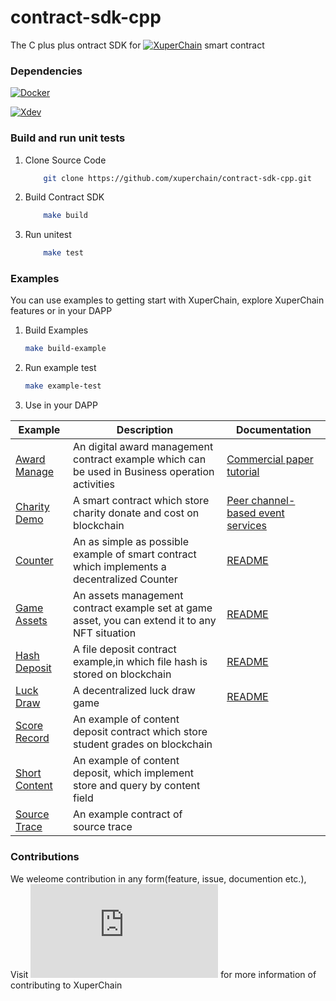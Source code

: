 # contract-sdk-cpp
The C plus plus ontract SDK for  [![XuperChain](https://github.com/xuperchain/xuperchain.git)](https://github.com/xuperchain/xuperchain.git) smart contract
###  Dependencies 

 [![Docker ](https://docs.docker.com/engine/install/)](https://docs.docker.com/engine/install/)
 
 [![Xdev ](https://github.com/xuperchain/xdev)](https://github.com/xuperchain/xdev)

### Build and run unit tests 
1. Clone Source Code
    ``` bash
        git clone https://github.com/xuperchain/contract-sdk-cpp.git
    ```
    
1. Build Contract SDK 
    
    ``` bash
        make build
    ```
1. Run unitest

    ``` bash
        make test
    ```
   
   
### Examples
You can use examples to getting start with XuperChain, explore XuperChain features or in your DAPP 
   
1. Build Examples
    
    ``` bash
    make build-example 
    ```
2. Run example test
  
    ``` bash
    make example-test
    ```
3. Use in your DAPP 

|  **Example** | **Description** | **Documentation** |
| -------------|------------------------------|------------------|
| [Award Manage](commercial-paper) | An digital award management contract example which can be used in Business operation activities | [Commercial paper tutorial](https://hyperledger-fabric.readthedocs.io/en/latest/tutorial/commercial_paper.html) |
| [Charity Demo](off_chain_data) | A smart contract which store charity donate and cost on blockchain | [Peer channel-based event services](https://hyperledger-fabric.readthedocs.io/en/latest/peer_event_services.html) |
| [Counter](token-erc-20) | An as simple as possible example of smart contract which implements a decentralized Counter| [README](token-erc-20/README.md) |
| [Game Assets](token-utxo) | An assets management contract example set at game asset, you can extend it to any  NFT situation | [README](token-utxo/README.md) |
| [Hash Deposit](high-throughput) | A file  deposit contract example,in which file hash is stored on blockchain | [README](high-throughput/README.md) |
| [Luck Draw](auction) | A decentralized luck draw game  | [README](auction/README.md) |
| [Score Record](chaincode) |An example of content deposit contract which store student grades on blockchain | |
| [Short Content](interest_rate_swaps) | An example of content deposit, which implement store and query by  content field  | |
| [Source Trace](fabcar) | An example contract of source trace |  |

### Contributions 

We weleome contribution in any form(feature, issue, documention etc.), Visit [![Contribution Guide ](https://xuper.baidu.com/n/xuperdoc/contribution/pull_requests.html)](https://xuper.baidu.com/n/xuperdoc/contribution/pull_requests.html) for more information of contributing to XuperChain